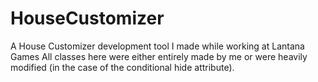 # HouseCustomizer
A House Customizer development tool I made while working at Lantana Games
All classes here were either entirely made by me or were heavily modified (in the case of the conditional hide attribute). 
